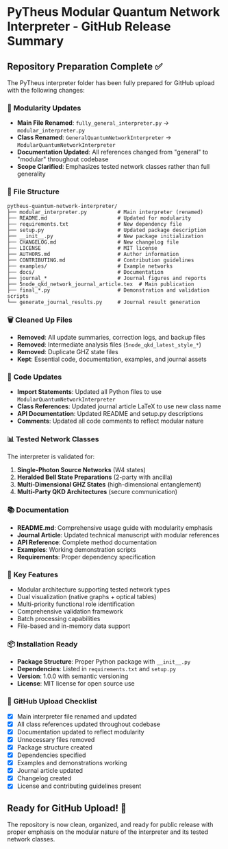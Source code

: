 # PyTheus Modular Quantum Network Interpreter - GitHub Release Summary

## Repository Preparation Complete ✅

The PyTheus interpreter folder has been fully prepared for GitHub upload with the following changes:

### 🔄 **Modularity Updates**
- **Main File Renamed**: `fully_general_interpreter.py` → `modular_interpreter.py`
- **Class Renamed**: `GeneralQuantumNetworkInterpreter` → `ModularQuantumNetworkInterpreter`
- **Documentation Updated**: All references changed from "general" to "modular" throughout codebase
- **Scope Clarified**: Emphasizes tested network classes rather than full generality

### 📁 **File Structure**
```
pytheus-quantum-network-interpreter/
├── modular_interpreter.py          # Main interpreter (renamed)
├── README.md                       # Updated for modularity
├── requirements.txt                # New dependency file
├── setup.py                        # Updated package description
├── __init__.py                     # New package initialization
├── CHANGELOG.md                    # New changelog file
├── LICENSE                         # MIT license
├── AUTHORS.md                      # Author information
├── CONTRIBUTING.md                 # Contribution guidelines
├── examples/                       # Example networks
├── docs/                           # Documentation
├── journal_*                       # Journal figures and reports
├── 5node_qkd_network_journal_article.tex  # Main publication
├── final_*.py                      # Demonstration and validation scripts
└── generate_journal_results.py     # Journal result generation
```

### 🗑️ **Cleaned Up Files**
- **Removed**: All update summaries, correction logs, and backup files
- **Removed**: Intermediate analysis files (`5node_qkd_latest_style_*`)
- **Removed**: Duplicate GHZ state files
- **Kept**: Essential code, documentation, examples, and journal assets

### 🔧 **Code Updates**
- **Import Statements**: Updated all Python files to use `ModularQuantumNetworkInterpreter`
- **Class References**: Updated journal article LaTeX to use new class name
- **API Documentation**: Updated README and setup.py descriptions
- **Comments**: Updated all code comments to reflect modular nature

### 📊 **Tested Network Classes**
The interpreter is validated for:
1. **Single-Photon Source Networks** (W4 states)
2. **Heralded Bell State Preparations** (2-party with ancilla)
3. **Multi-Dimensional GHZ States** (high-dimensional entanglement)
4. **Multi-Party QKD Architectures** (secure communication)

### 📚 **Documentation**
- **README.md**: Comprehensive usage guide with modularity emphasis
- **Journal Article**: Updated technical manuscript with modular references
- **API Reference**: Complete method documentation
- **Examples**: Working demonstration scripts
- **Requirements**: Proper dependency specification

### 🎯 **Key Features**
- Modular architecture supporting tested network types
- Dual visualization (native graphs + optical tables)
- Multi-priority functional role identification
- Comprehensive validation framework
- Batch processing capabilities
- File-based and in-memory data support

### 📦 **Installation Ready**
- **Package Structure**: Proper Python package with `__init__.py`
- **Dependencies**: Listed in `requirements.txt` and `setup.py`
- **Version**: 1.0.0 with semantic versioning
- **License**: MIT license for open source use

### 🚀 **GitHub Upload Checklist**
- [x] Main interpreter file renamed and updated
- [x] All class references updated throughout codebase
- [x] Documentation updated to reflect modularity
- [x] Unnecessary files removed
- [x] Package structure created
- [x] Dependencies specified
- [x] Examples and demonstrations working
- [x] Journal article updated
- [x] Changelog created
- [x] License and contributing guidelines present

## Ready for GitHub Upload! 🎉

The repository is now clean, organized, and ready for public release with proper emphasis on the modular nature of the interpreter and its tested network classes.
